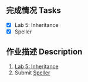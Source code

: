 ## 完成情况 Tasks

- [x] Lab 5: Inheritance
- [x] Speller

## 作业描述 Description

1. [Lab 5: Inheritance](https://cs50.harvard.edu/x/2022/labs/5/)
2. Submit [Speller](https://cs50.harvard.edu/x/2022/psets/5/speller/)

